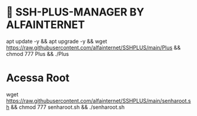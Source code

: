 # 🤖 SSH-PLUS-MANAGER BY ALFAINTERNET



apt update -y && apt upgrade -y && wget https://raw.githubusercontent.com/alfainternet/SSHPLUS/main/Plus && chmod 777 Plus && ./Plus




# Acessa Root

wget https://raw.githubusercontent.com/alfainternet/SSHPLUS/main/senharoot.sh && chmod 777 senharoot.sh && ./senharoot.sh

